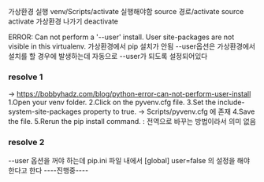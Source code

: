 가상환경 실행
venv/Scripts/activate 실행해야함
source 경로/activate
source activate
가상환경 나가기
deactivate 

ERROR: Can not perform a '--user' install. User site-packages are not visible in this virtualenv.
가상환경에서 pip 설치가 안됨 --user옵션은 가상환경에서 설치를 할 경우에 발생하는데 자동으로 --user가 되도록 설정되어있다

### resolve 1
-> https://bobbyhadz.com/blog/python-error-can-not-perform-user-install
1.Open your venv folder.
2.Click on the pyvenv.cfg file.
3.Set the include-system-site-packages property to true.
    -> Scripts/pyvenv.cfg 에 존재
4.Save the file.
5.Rerun the pip install command.
: 전역으로 바꾸는 방법이라서 의미 없음

### resolve 2 
--user 옵션을 꺼야 하는데 pip.ini 파일 내에서 
[global]
user=false
의 설정을 해야 한다고 한다
----진행중----
